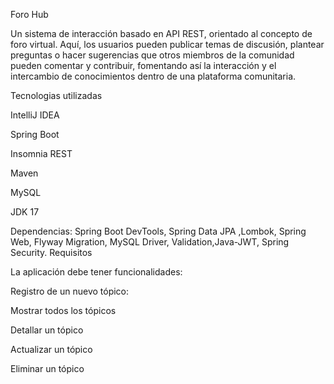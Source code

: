 Foro Hub 

Un sistema de interacción basado en API REST, orientado al concepto de foro virtual. Aquí, los usuarios pueden publicar temas de discusión, plantear preguntas o hacer sugerencias que otros miembros de la comunidad pueden comentar y contribuir, fomentando así la interacción y el intercambio de conocimientos dentro de una plataforma comunitaria.

Tecnologias utilizadas 

IntelliJ IDEA

Spring Boot

Insomnia REST

Maven

MySQL

JDK 17

Dependencias: Spring Boot DevTools, Spring Data JPA ,Lombok, Spring Web, Flyway Migration, MySQL Driver, Validation,Java-JWT, Spring Security.
Requisitos 


La aplicación debe tener funcionalidades:

Registro de un nuevo tópico:

Mostrar todos los tópicos

Detallar un tópico

Actualizar un tópico

Eliminar un tópico

